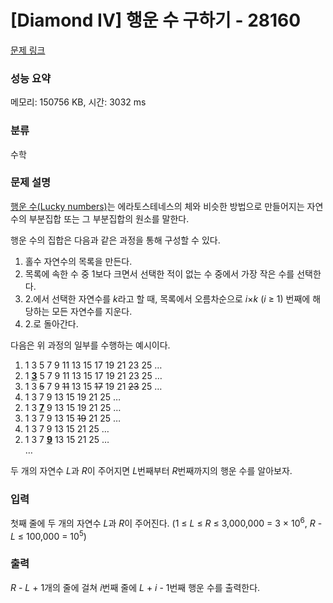 # [Diamond IV] 행운 수 구하기 - 28160 

[문제 링크](https://www.acmicpc.net/problem/28160) 

### 성능 요약

메모리: 150756 KB, 시간: 3032 ms

### 분류

수학

### 문제 설명

<p><a href="https://en.wikipedia.org/wiki/Lucky_number">행운 수(Lucky numbers)</a>는 에라토스테네스의 체와 비슷한 방법으로 만들어지는 자연수의 부분집합 또는 그 부분집합의 원소를 말한다.</p>

<p>행운 수의 집합은 다음과 같은 과정을 통해 구성할 수 있다.</p>

<ol>
	<li>홀수 자연수의 목록을 만든다.</li>
	<li>목록에 속한 수 중 1보다 크면서 선택한 적이 없는 수 중에서 가장 작은 수를 선택한다.</li>
	<li>2.에서 선택한 자연수를 <em>k</em>라고 할 때, 목록에서 오름차순으로 <em>i</em>×<em>k</em> (<em>i</em> ≥ 1) 번째에 해당하는 모든 자연수를 지운다.</li>
	<li>2.로 돌아간다.</li>
</ol>

<p>다음은 위 과정의 일부를 수행하는 예시이다.</p>

<ol>
	<li value="1">1 3 5 7 9 11 13 15 17 19 21 23 25 …</li>
	<li value="2">1 <u><strong>3</strong></u> 5 7 9 11 13 15 17 19 21 23 25 …</li>
	<li value="3">1 3 <s>5</s> 7 9 <s>11</s> 13 15 <s>17</s> 19 21 <s>23</s> 25 …</li>
	<li value="4">1 3 7 9 13 15 19 21 25 …</li>
	<li value="2">1 3 <u><strong>7</strong></u> 9 13 15 19 21 25 …</li>
	<li value="3">1 3 7 9 13 15 <s>19</s> 21 25 …</li>
	<li value="4">1 3 7 9 13 15 21 25 …</li>
	<li value="2">1 3 7 <u><strong>9</strong></u> 13 15 21 25 …</li>
	<li style="list-style-type:none;">…</li>
</ol>

<p>두 개의 자연수 <em>L</em>과 <em>R</em>이 주어지면 <em>L</em>번째부터 <em>R</em>번째까지의 행운 수를 알아보자.</p>

### 입력 

 <p>첫째 줄에 두 개의 자연수 <em>L</em>과 <em>R</em>이 주어진다. (1 ≤ <em>L</em> ≤ <em>R</em> ≤ 3,000,000 = 3 × 10<sup>6</sup>, <em>R</em> - <em>L</em> ≤ 100,000 = 10<sup>5</sup>)</p>

### 출력 

 <p><em>R</em> - <em>L</em> + 1개의 줄에 걸쳐 <em>i</em>번째 줄에 <em>L</em> + <em>i</em> - 1번째 행운 수를 출력한다.</p>

